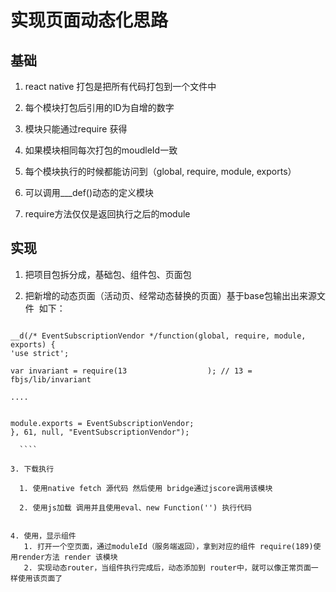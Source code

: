 
# 实现页面动态化思路

## 基础

1. react native 打包是把所有代码打包到一个文件中

2. 每个模块打包后引用的ID为自增的数字

3. 模块只能通过require 获得

4. 如果模块相同每次打包的moudleId一致

5. 每个模块执行的时候都能访问到（global, require, module, exports）

6. 可以调用___def()动态的定义模块

7. require方法仅仅是返回执行之后的module

## 实现

1. 把项目包拆分成，基础包、组件包、页面包

2. 把新增的动态页面（活动页、经常动态替换的页面）基于base包输出出来源文件
  如下：
  
```
  
__d(/* EventSubscriptionVendor */function(global, require, module, exports) {
'use strict';

var invariant = require(13                  ); // 13 = fbjs/lib/invariant

....


module.exports = EventSubscriptionVendor;
}, 61, null, "EventSubscriptionVendor");

  ````

3. 下载执行

  1. 使用native fetch 源代码 然后使用 bridge通过jscore调用该模块
  
  2. 使用js加载 调用并且使用eval、new Function('') 执行代码
  
  
4. 使用，显示组件
   1. 打开一个空页面，通过moduleId（服务端返回），拿到对应的组件 require(189)使用render方法 render 该模块
   2. 实现动态router，当组件执行完成后，动态添加到 router中，就可以像正常页面一样使用该页面了
 

  
  


